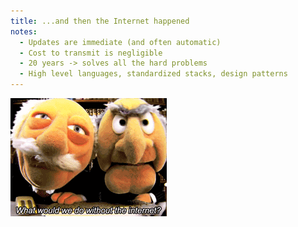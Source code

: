 ```yaml
---
title: ...and then the Internet happened
notes:
  - Updates are immediate (and often automatic)
  - Cost to transmit is negligible
  - 20 years -> solves all the hard problems
  - High level languages, standardized stacks, design patterns
---
```


![the internet](images/the-internet.gif)

